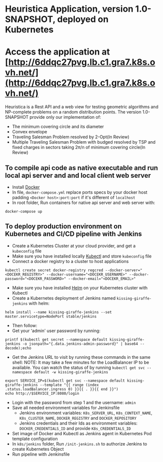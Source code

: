 # Heuristica Application, version 1.0-SNAPSHOT, deployed on Kubernetes
# Access the application at [http://6ddqc27pvg.lb.c1.gra7.k8s.ovh.net/](http://6ddqc27pvg.lb.c1.gra7.k8s.ovh.net/)
Heuristica is a Rest API and a web view for testing geometric algorithms and NP-complete problems on a random distribution points.
The version 1.0-SNAPSHOT provide only our implementation of:
- The minimum covering circle and its diameter
- Convex envelope
- Traveling Salesman Problem resolved by 2-Opt(In Review)
- Multiple Traveling Salesman Problem with budged resolved by TSP and fixed charges in sectors taking 2π/n of minimum covering circle(In Review)

## To compile api code as native executable and run local api server and and local client web server 
- Install [Docker](https://docs.docker.com/install/)
- In file, `docker-compose.yml` replace ports specs by your docker host padding `<Docker host>:port:port` if it's different of `localhost`
- In root folder, Run containers for native api server and web server with:
```
docker-compose up
```

## To deploy production environment on Kubernetes and CI/CD pipeline with Jenkins

- Create a Kubernetes Cluster at your cloud provider, and get a `kubeconfig` file
- Make sure you have installed locally [Kubectl](https://kubernetes.io/fr/docs/tasks/tools/install-kubectl/) and store `kubeconfig` file
- Connect a docker registry to a cluster to host applications
```
kubectl create secret docker-registry regcred --docker-server="<DOCEKR_REGISTRY>" --docker-username="<DOCEKR_USERNAME>" --docker-password="<DOCEKR_PASSWORD>" --docker-email="<DOCEKR_EMAIL>"
```
- Make sure you have installed [Helm](https://helm.sh/docs/intro/install/) on your Kubernetes cluster with Kubectl
- Create a Kubernetes deployment of Jenkins named `kissing-giraffe-jenkins`  with helm:
```
helm install --name kissing-giraffe-jenkins --set master.servicetype=NodePort stable/jenkins
```
- Then follow:
- Get your 'admin' user password by running:
```
printf $(kubectl get secret --namespace default kissing-giraffe-jenkins -o jsonpath="{.data.jenkins-admin-password}" | base64 --decode);echo
```
- Get the Jenkins URL to visit by running these commands in the same shell:
      NOTE: It may take a few minutes for the LoadBalancer IP to be available.
            You can watch the status of by running `kubectl get svc --namespace default -w kissing-giraffe-jenkins`
 ```
export SERVICE_IP=$(kubectl get svc --namespace default kissing-giraffe-jenkins --template "{{ range (index .status.loadBalancer.ingress 0) }}{{ . }}{{ end }}")
echo http://$SERVICE_IP:8080/login
```
- Login with the password from step 1 and the username: `admin`
- Save all needed environment variables for Jenkinsfile
    - Jenkins environment variables: `K8s_SERVER_URL`, `K8s_CONTEXT_NAME`, `K8s_CLUSTER_NAME`, `DOCKER_REGISTRY` and `DOCKER_REPOSITORY`
    - Jenkins credentials and their Ids as environment variables: `DOCKER_CREDENTIALS_ID` and provide `K8s_CREDENTIALS_ID`
- Set image of Docker and Kubectl as Jenkins agent in Kubernetes Pod template configuration
- In `k8s/jenkins` folder, Run `/init-jenkins.sh` to authorize Jenkins to create Kubernetes Object
- Run pipeline with Jenkinsfile

